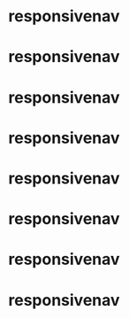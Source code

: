 # responsivenav
# responsivenav
# responsivenav
# responsivenav
# responsivenav
# responsivenav
# responsivenav
# responsivenav
